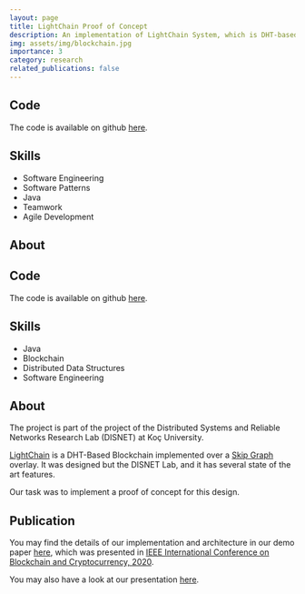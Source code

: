 ```yaml
---
layout: page
title: LightChain Proof of Concept
description: An implementation of LightChain System, which is DHT-based permission-less blockchain.
img: assets/img/blockchain.jpg
importance: 3
category: research
related_publications: false
---
```


## Code

The code is available on github [here](https://github.com/NazirNayal8/BrickingBad).

## Skills

* Software Engineering
* Software Patterns
* Java
* Teamwork
* Agile Development

## About

## Code

The code is available on github [here](https://github.com/p2pseala/lightchain-container).

## Skills

* Java
* Blockchain
* Distributed Data Structures
* Software Engineering

## About

The project is part of the project of the Distributed Systems and Reliable Networks Research Lab (DISNET) at Koç University.

[LightChain](https://arxiv.org/abs/1904.00375) is a DHT-Based Blockchain implemented over a
[Skip Graph](https://dl.acm.org/doi/10.1145/1290672.1290674) overlay. It was designed but the DISNET Lab, and it has several state of the art features.

Our task was to implement a proof of concept for this design.

## Publication

You may find the details of our implementation and architecture in our demo paper [here](https://ieeexplore.ieee.org/document/9169463),
which was presented in [IEEE International Conference on Blockchain and Cryptocurrency, 2020](https://icbc2020.ieee-icbc.org/).

You may also have a look at our presentation [here](https://www.youtube.com/watch?v=P7ouoHgf82I&t=2s).
